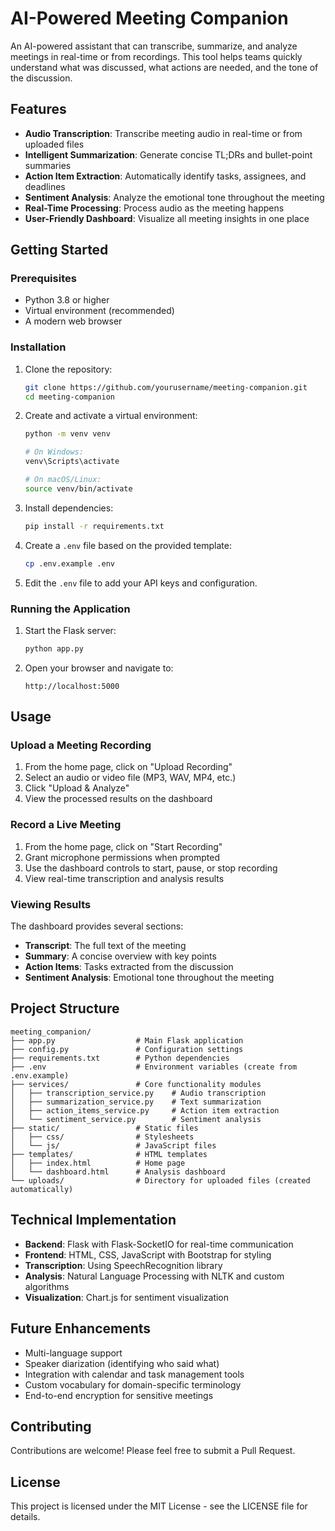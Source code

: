 # AI-Powered Meeting Companion

An AI-powered assistant that can transcribe, summarize, and analyze meetings in real-time or from recordings. This tool helps teams quickly understand what was discussed, what actions are needed, and the tone of the discussion.

## Features

- **Audio Transcription**: Transcribe meeting audio in real-time or from uploaded files
- **Intelligent Summarization**: Generate concise TL;DRs and bullet-point summaries
- **Action Item Extraction**: Automatically identify tasks, assignees, and deadlines
- **Sentiment Analysis**: Analyze the emotional tone throughout the meeting
- **Real-Time Processing**: Process audio as the meeting happens
- **User-Friendly Dashboard**: Visualize all meeting insights in one place

## Getting Started

### Prerequisites

- Python 3.8 or higher
- Virtual environment (recommended)
- A modern web browser

### Installation

1. Clone the repository:
   ```bash
   git clone https://github.com/yourusername/meeting-companion.git
   cd meeting-companion
   ```

2. Create and activate a virtual environment:
   ```bash
   python -m venv venv
   
   # On Windows:
   venv\Scripts\activate
   
   # On macOS/Linux:
   source venv/bin/activate
   ```

3. Install dependencies:
   ```bash
   pip install -r requirements.txt
   ```

4. Create a `.env` file based on the provided template:
   ```bash
   cp .env.example .env
   ```

5. Edit the `.env` file to add your API keys and configuration.

### Running the Application

1. Start the Flask server:
   ```bash
   python app.py
   ```

2. Open your browser and navigate to:
   ```
   http://localhost:5000
   ```

## Usage

### Upload a Meeting Recording

1. From the home page, click on "Upload Recording"
2. Select an audio or video file (MP3, WAV, MP4, etc.)
3. Click "Upload & Analyze"
4. View the processed results on the dashboard

### Record a Live Meeting

1. From the home page, click on "Start Recording"
2. Grant microphone permissions when prompted
3. Use the dashboard controls to start, pause, or stop recording
4. View real-time transcription and analysis results

### Viewing Results

The dashboard provides several sections:
- **Transcript**: The full text of the meeting
- **Summary**: A concise overview with key points
- **Action Items**: Tasks extracted from the discussion
- **Sentiment Analysis**: Emotional tone throughout the meeting

## Project Structure

```
meeting_companion/
├── app.py                  # Main Flask application
├── config.py               # Configuration settings
├── requirements.txt        # Python dependencies
├── .env                    # Environment variables (create from .env.example)
├── services/               # Core functionality modules
│   ├── transcription_service.py    # Audio transcription
│   ├── summarization_service.py    # Text summarization
│   ├── action_items_service.py     # Action item extraction
│   └── sentiment_service.py        # Sentiment analysis
├── static/                 # Static files
│   ├── css/                # Stylesheets
│   └── js/                 # JavaScript files
├── templates/              # HTML templates
│   ├── index.html          # Home page
│   └── dashboard.html      # Analysis dashboard
└── uploads/                # Directory for uploaded files (created automatically)
```

## Technical Implementation

- **Backend**: Flask with Flask-SocketIO for real-time communication
- **Frontend**: HTML, CSS, JavaScript with Bootstrap for styling
- **Transcription**: Using SpeechRecognition library
- **Analysis**: Natural Language Processing with NLTK and custom algorithms
- **Visualization**: Chart.js for sentiment visualization

## Future Enhancements

- Multi-language support
- Speaker diarization (identifying who said what)
- Integration with calendar and task management tools
- Custom vocabulary for domain-specific terminology
- End-to-end encryption for sensitive meetings

## Contributing

Contributions are welcome! Please feel free to submit a Pull Request.

## License

This project is licensed under the MIT License - see the LICENSE file for details.